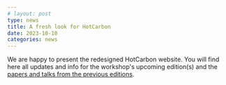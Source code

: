 ```yaml
---
# layout: post
type: news
title: A fresh look for HotCarbon
date: 2023-10-10
categories: news
---
```


We are happy to present the redesigned HotCarbon website.
You will find here all updates and info for the workshop's upcoming edition(s) and the [papers and talks from the previous editions]({{site.baseurl}}/read).

